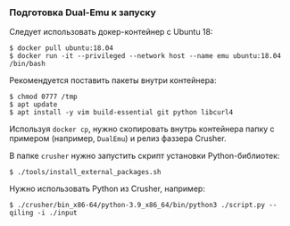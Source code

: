 ### Подготовка Dual-Emu к запуску

Следует использовать докер-контейнер с Ubuntu 18:

```
$ docker pull ubuntu:18.04
$ docker run -it --privileged --network host --name emu ubuntu:18.04 /bin/bash
```

Рекомендуется поставить пакеты внутри контейнера:

```
$ chmod 0777 /tmp
$ apt update
$ apt install -y vim build-essential git python libcurl4
```

Используя `docker cp`, нужно скопировать внутрь контейнера
папку с примером (например, `DualEmu`) и релиз фаззера Crusher.

В папке `crusher` нужно запустить скрипт установки Python-библиотек:
```
$ ./tools/install_external_packages.sh
```

Нужно использовать Python из Crusher, например:
```
$ ./crusher/bin_x86-64/python-3.9_x86_64/bin/python3 ./script.py --qiling -i ./input
```


